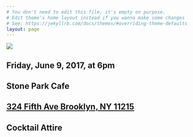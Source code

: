 ```yaml
---
# You don't need to edit this file, it's empty on purpose.
# Edit theme's home layout instead if you wanna make some changes
# See: https://jekyllrb.com/docs/themes/#overriding-theme-defaults
layout: page
---
```


  <div id='content'>
  <img class='page-main' src='{{site.baseurl}}/assets/img/chrait.png'>

  <h2>Friday, June 9, 2017, at 6pm</h2>
  <h2>Stone Park Cafe</h2>
  <h2><a target='_blank' href='https://www.google.com/maps/place/324+5th+Ave,+Brooklyn,+NY+11215/@40.6729973,-73.9855483,17z/data=!3m1!4b1!4m5!3m4!1s0x89c25afe28cf2fc5:0x4c1aa2a380c99a89!8m2!3d40.6729973!4d-73.9833596'>324 Fifth Ave Brooklyn, NY 11215</a></h2>
   <h2> Cocktail Attire</h2>
  </div>

